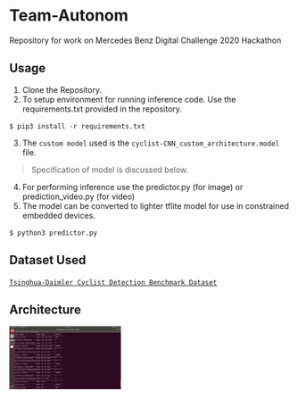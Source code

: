 # Team-Autonom
Repository for work on Mercedes Benz Digital Challenge 2020 Hackathon

## Usage
1. Clone the Repository.
2. To setup environment for running inference code. Use the requirements.txt provided in the repository.
```
$ pip3 install -r requirements.txt 
```
3. The `custom model` used is the `cyclist-CNN_custom_architecture.model` file.
> Specification of model is discussed below.
4. For performing inference use the predictor.py (for image) or prediction_video.py (for video) 
5. The model can be converted to lighter tflite model for use in constrained embedded devices. 
```
$ python3 predictor.py
```

## Dataset Used
<a href="http://www.gavrila.net/Datasets/Daimler_Pedestrian_Benchmark_D/Tsinghua-Daimler_Cyclist_Detec/tsinghua-daimler_cyclist_detec.html">`Tsinghua-Daimler Cyclist Detection Benchmark Dataset`</a>

## Architecture 
<img src="./model_summary.png" hieght="400" width="200" title="Model Summary">


